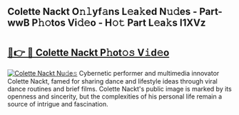 ## Colette Nackt O𝚗𝚕yf𝚊ns L𝚎a𝚔ed N𝚞𝚍es - Part-wwB P𝚑𝚘tos Vi𝚍𝚎o - H𝚘𝚝 Part L𝚎a𝚔s I1XVz

# <h2><a href="http://kf8gcy7.oniu.top/?m=Colette+Nackt">🔗👉 🔴 Colette Nackt P𝚑ot𝚘𝚜 V𝚒d𝚎o</a></h2>

[![Colette Nackt Nu𝚍e𝚜](https://i.imgur.com/0qMVB7G.gif)](http://kf8gcy7.oniu.top/?m=Colette+Nackt)
Cybernetic performer and multimedia innovator Colette Nackt, famed for sharing dance and lifestyle ideas through viral dance routines and brief films. Colette Nackt's public image is marked by its openness and sincerity, but the complexities of his personal life remain a source of intrigue and fascination.  
